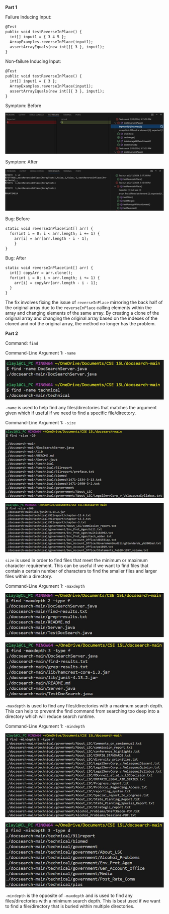 **Part 1**

Failure Inducing Input:
```
@Test 
public void testReverseInPlace() {
  int[] input1 = { 3 4 5 };
  ArrayExamples.reverseInPlace(input1);
  assertArrayEquals(new int[]{ 3 }, input1);
}
```

Non-failure Inducing Input:
```
@Test 
public void testReverseInPlace() {
  int[] input1 = { 3 };
  ArrayExamples.reverseInPlace(input1);
  assertArrayEquals(new int[]{ 3 }, input1);
}
```

Symptom: Before

![Image](lab3/lab3p1.jpg)

Symptom: After

![Image](lab3/lab3p2.jpg)

Bug: Before
```
static void reverseInPlace(int[] arr) {
  for(int i = 0; i < arr.length; i += 1) {
    arr[i] = arr[arr.length - i - 1];
    }
}
```

Bug: After
```
static void reverseInPlace(int[] arr) {
  int[] copyArr = arr.clone();
  for(int i = 0; i < arr.length; i += 1) {
    arr[i] = copyArr[arr.length - i - 1];
  }
}
```

The fix involves fixing the issue of `reverseInPlace` mirroring the back half of the original array due to the `reverseInPlace` calling elements within the array and changing elements of the same array. By creating a clone of the original array and changing the original array based on the indexes of the cloned and not the original array, the method no longer has the problem.

**Part 2**

Command: `find`

Command-Line Argument 1: `-name`

![Image](lab3/lab3p3.jpg)

`-name` is used to help find any files/directories that matches the argument given which if useful if we need to find a specific file/directory.

Command-Line Argument 1: `-size`

![Image](lab3/lab3p4.jpg)

![Image](lab3/lab3p5.jpg)

`size` is used in order to find files that meet the minimum or maximum character requirement. This can be useful if we want to find files that contain a certain number of characters to find the smaller files and larger files within a directory.

Command-Line Argument 1: `-maxdepth`

![Image](lab3/lab3p6.jpg)

![Image](lab3/lab3p7.jpg)

`-maxdepth` is used to find any files/directories with a maximum search depth. This can help to prevent the find command from searching too deep into a directory which will reduce search runtime.

Command-Line Argument 1: `-mindepth`

![Image](lab3/lab3p8.jpg)

![Image](lab3/lab3p9.jpg)

`-mindepth` is the opposite of `-maxdepth` and is used to find any files/directories with a minimum search depth. This is best used if we want to find a file/directory that is buried within multiple directories.
